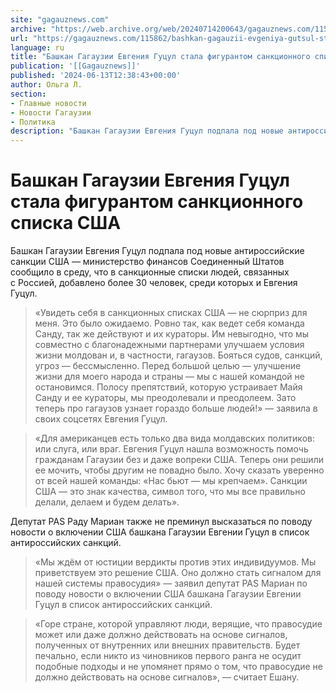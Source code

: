 ```yaml
---
site: "gagauznews.com"
archive: "https://web.archive.org/web/20240714200643/gagauznews.com/115862/bashkan-gagauzii-evgeniya-gutsul-stala-figurantom-sanktsionnogo-spiska-ssha.html"
url: "https://gagauznews.com/115862/bashkan-gagauzii-evgeniya-gutsul-stala-figurantom-sanktsionnogo-spiska-ssha.html"
language: ru
title: "Башкан Гагаузии Евгения Гуцул стала фигурантом санкционного списка США"
publication: '[[Gagauznews]]'
published: '2024-06-13T12:38:43+00:00'
author: Ольга Л.
section:
- Главные новости
- Новости Гагаузии
- Политика
description: "Башкан Гагаузии Евгения Гуцул подпала под новые антироссийские санкции США — министерство финансов Соединенный Штатов сообщило в среду, что в санкционные списки людей, связанных с Россией, добавлено более 30 человек, среди которых и Евгения Гуцул. Реакция башкана Гагаузии не заставила себя ждать. «Увидеть себя в санкционных списках США — не сюрприз для меня. Это было ожидаемо. Ровно так, как ведет себя команда Санду, так же действуют и их кураторы. Им невыгодно, что мы совместно с благонадежными партнерами улучшаем условия жизни молдован и, в частности, гагаузов. Бояться судов, санкций, угроз — бессмысленно. Перед большой целью — улучшение жизни для моего народа и […]"
---
```


# Башкан Гагаузии Евгения Гуцул стала фигурантом санкционного списка США

Башкан Гагаузии Евгения Гуцул подпала под новые антироссийские санкции США — министерство финансов Соединенный Штатов сообщило в среду, что в санкционные списки людей, связанных с Россией, добавлено более 30 человек, среди которых и Евгения Гуцул.

> «Увидеть себя в санкционных списках США — не сюрприз для меня. Это было ожидаемо. Ровно так, как ведет себя команда Санду, так же действуют и их кураторы. Им невыгодно, что мы совместно с благонадежными партнерами улучшаем условия жизни молдован и, в частности, гагаузов. Бояться судов, санкций, угроз — бессмысленно. Перед большой целью — улучшение жизни для моего народа и страны — мы с нашей командой не остановимся. Полосу препятствий, которую устраивает Майя Санду и ее кураторы, мы преодолевали и преодолеем. Зато теперь про гагаузов узнает гораздо больше людей!» — заявила в своих соцсетях Евгения Гуцул.

> «Для американцев есть только два вида молдавских политиков: или слуга, или враг. Евгения Гуцул нашла возможность помочь гражданам Гагаузии без и даже вопреки США. Теперь они решили ее мочить, чтобы другим не повадно было. Хочу сказать уверенно от всей нашей команды: «Нас бьют — мы крепчаем». Санкции США — это знак качества, символ того, что мы все правильно делали, делаем и будем делать».

Депутат PAS Раду Мариан также не преминул высказаться по поводу новости о включении США башкана Гагаузии Евгении Гуцул в список антироссийских санкций.

> «Мы ждём от юстиции вердикты против этих индивидуумов. Мы приветствуем это решение США. Оно должно стать сигналом для нашей системы правосудия» — заявил депутат PAS Мариан по поводу новости о включении США башкана Гагаузии Евгении Гуцул в список антироссийских санкций.

> «Горе стране, которой управляют люди, верящие, что правосудие может или даже должно действовать на основе сигналов, полученных от внутренних или внешних правительств. Будет печально, если никто из чиновников первого ранга не осудит подобные подходы и не упомянет прямо о том, что правосудие не должно действовать на основе сигналов», — считает Ешану.